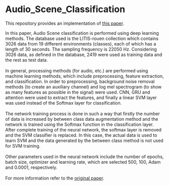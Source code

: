 # Audio_Scene_Classification

This repository provides an implementation of [this paper](https://arxiv.org/pdf/1904.03543).

In this paper, Audio Scene classification is performed using deep learning methods. The database used is the LITIS-rouen collection which contains 3026 data from 19 different environments (classes), each of which has a length of 30 seconds. The sampling frequency is 22050 Hz. Considering 3026 data, as defined in the database, 2419 were used as training data and the rest as test data.\
\
In general, processing methods (for audio, etc.) are performed using machine learning methods, which include preprocessing, feature extraction, and classification. In order to preprocessing, background noise removal methods (to create an auxiliary channel) and log mel spectrogram (to show as many features as possible in the signal) were used. CNN, GRU and attention were used to extract the features, and finally a linear SVM layer was used instead of the Softmax layer for classification.\
\
The network training process is done in such a way that firstly the number of data is increased by between class data augmentation method and the network is trained using the Softmax function in the classification layer. After complete training of the neural network, the softmax layer is removed and the SVM classifier is replaced. In this case, the actual data is used to learn SVM and the data generated by the between class method is not used for SVM training.\
\
Other parameters used in the neural network include the number of epochs, batch size, optimizer and learning rate, which are selected 500, 100, Adam and 0.0001, respectively.\
\
For more information refer to the [original paper](https://arxiv.org/pdf/1904.03543).
